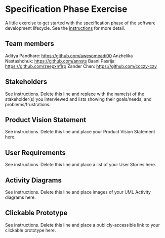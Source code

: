 # Specification Phase Exercise

A little exercise to get started with the specification phase of the software development lifecycle. See the [instructions](instructions.md) for more detail.

## Team members

Aditya Pandhare: https://github.com/awesomeadi00
Anzhelika Nastashchuk: https://github.com/annsts
Baani Pasrija: https://github.com/zeepxnflrp
Zander Chen: https://github.com/ccczy-czy

## Stakeholders

See instructions. Delete this line and replace with the name(s) of the stakeholder(s) you interviewed and lists showing their goals/needs, and problems/frustrations.

## Product Vision Statement

See instructions. Delete this line and place your Product Vision Statement here.

## User Requirements

See instructions. Delete this line and place a list of your User Stories here.

## Activity Diagrams

See instructions. Delete this line and place images of your UML Activity diagrams here.

## Clickable Prototype

See instructions. Delete this line and place a publicly-accessible link to your clickable prototype here.
